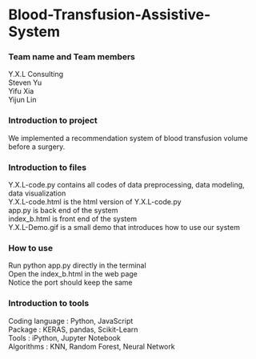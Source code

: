 # Blood-Transfusion-Assistive-System

### Team name and Team members
Y.X.L Consulting</br>
Steven Yu</br>
Yifu Xia</br>
Yijun Lin</br>

### Introduction to project
We implemented a recommendation system of blood transfusion volume before a surgery.

### Introduction to files
Y.X.L-code.py contains all codes of data preprocessing, data modeling, data visualization</br>
Y.X.L-code.html is the html version of Y.X.L-code.py</br>
app.py is back end of the system</br>
index_b.html is front end of the system</br>
Y.X.L-Demo.gif is a small demo that introduces how to use our system</br>

### How to use
Run python app.py directly in the terminal</br>
Open the index_b.html in the web page</br>
Notice the port should keep the same</br>

### Introduction to tools
Coding language : Python, JavaScript</br>
Package : KERAS, pandas, Scikit-Learn</br>
Tools : iPython, Jupyter Notebook</br>
Algorithms : KNN, Random Forest, Neural Network</br>

